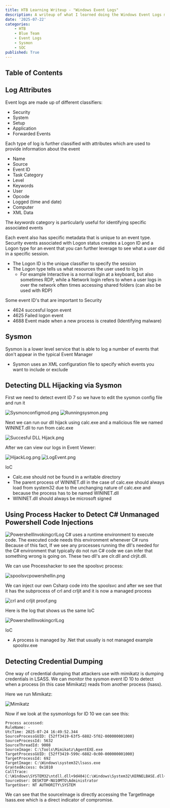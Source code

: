 ```yaml
---
title: HTB Learning Writeup - "Windows Event Logs"
description: A writeup of what I learned doing the Windows Event Logs module from HTB
date: '2025-07-22'
categories:
    - HTB
    - Blue Team
    - Event Logs
    - Sysmon
    - SOC
published: True
---
```


## Table of Contents

## Log Attributes
Event logs are made up of different classifiers:

- Security
- System
- Setup
- Application
- Forwarded Events

Each type of log is further classified with attributes which are used to provide information about the event

- Name
- Source
- Event ID
- Task Category
- Level
- Keywords
- User
- Opcode
- Logged (time and date)
- Computer
- XML Data

The *keywords* category is particularly useful for identifying specific associated events

Each event also has specific metadata that is unique to an event type. Security events associated with Logon
status creates a Logon ID and a Logon type for an event that you can further leverage to see what a user
did in a specific session. 

- The Logon ID is the unique classifier to specify the session
- The Logon type tells us what resources the user used to log in
  - For example Interactive is a normal login at a keyboard, but also sometimes RDP, while a Network login refers to when a user logs in over the network often times accessing shared folders (can also be used with RDP)


Some event ID's that are important to Security
- 4624 succesful logon event
- 4625 Failed logon event
- 4688 Event made when a new process is created (Identifying malware)
## Sysmon
Sysmon is a lower level service that is able to log a number of events that don't appear in the typical Event Manager
- Sysmon uses an XML configuration file to specify which events you want to include or exclude


## Detecting DLL Hijacking via Sysmon

First we need to detect event ID 7 so we have to edit the sysmon config file and run it

![Sysmonconfigmod.png](/Screenshot%202025-07-22%20220751.png)
![Runningsysmon.png](/Screenshot%202025-07-22%20221031.png)

Next we can run our dll hijack using calc.exe and a malicious file we named WININET.dll to run from calc.exe

![Succesful DLL Hijack.png](/Screenshot%202025-07-22%20222947.png)

After we can view our logs in Event Viewer:

![HijackLog.png](/Screenshot%202025-07-22%20223448.png)
![LogEvent.png](/Screenshot%202025-07-22%20223645.png)


IoC
- Calc.exe should not be found in a writable directory
- The parent process of WININET.dll in the case of calc.exe should always load from system32 due to the unchanging nature of calc.exe and because the process has to be named WININET.dll
- WININET.dll should always be microsoft signed

## Using Process Hacker to Detect C# Unmanaged Powershell Code Injections
![PowershellInvokingcrlLog](/Screenshot%202025-07-23%20002631.png)
C# uses a runtime environment to execute code. The executed code needs this environment whenever C# runs
Because of this fact, If we see any processes running the dll's needed for the C# environment that typically do not run C# code
we can infer that something wrong is going on. These two dll's are clr.dll and clrjit.dll.

We can use Processhacker to see the spoolsvc process:

![spoolsvcpowershellin.png](/Screenshot%202025-07-23%20001652.png)


We can inject our own Csharp code into the spoolsvc and after we see that it has the subprocess of crl and crljit and it is now a managed process

![crl and crljit proof.png](/Screenshot%202025-07-23%20002135.png)

Here is the log that shows us the same IoC

![PowershellInvokingcrlLog](/Screenshot%202025-07-23%20002631.png)

IoC
- A process is managed by .Net that usually is not managed example spoolsv.exe


## Detecting Credential Dumping
One way of credential dumping that attackers use with mimikatz is dumping credentials in LSASS.
We can monitor the sysmon event ID 10 to detect when a process (in this case Mimikatz) reads from another process
(lsass). 


Here we run Mimikatz:

![Mimikatz](/Screenshot%202025-07-23%20004834.png)



Now if we look at the sysmonlogs for ID 10 we can see this:

```
Process accessed:
RuleName: -
UtcTime: 2025-07-24 16:49:52.344
SourceProcessGUID: {52ff3419-63f5-6882-5f02-000000001000}
SourceProcessId: 5632
SourceThreadId: 9008
SourceImage: C:\Tools\Mimikatz\AgentEXE.exe
TargetProcessGUID: {52ff3419-599c-6882-0c00-000000001000}
TargetProcessId: 692
TargetImage: C:\Windows\system32\lsass.exe
GrantedAccess: 0x1010
CallTrace: C:\Windows\SYSTEM32\ntdll.dll+9d404|C:\Windows\System32\KERNELBASE.dll+2c13e|C:\Tools\Mimikatz\AgentEXE.exe+b6222|C:\Tools\Mimikatz\AgentEXE.exe+b65e5|C:\Tools\Mimikatz\AgentEXE.exe+b6161|C:\Tools\Mimikatz\AgentEXE.exe+838f4|C:\Tools\Mimikatz\AgentEXE.exe+8372c|C:\Tools\Mimikatz\AgentEXE.exe+83509|C:\Tools\Mimikatz\AgentEXE.exe+bcbc9|C:\Windows\System32\KERNEL32.DLL+17034|C:\Windows\SYSTEM32\ntdll.dll+52651
SourceUser: DESKTOP-NU10MTO\Administrator
TargetUser: NT AUTHORITY\SYSTEM 
```

We can see that the sourceImage is directly accessing the TargetImage lsass.exe which is a direct 
indicator of compromise. 








